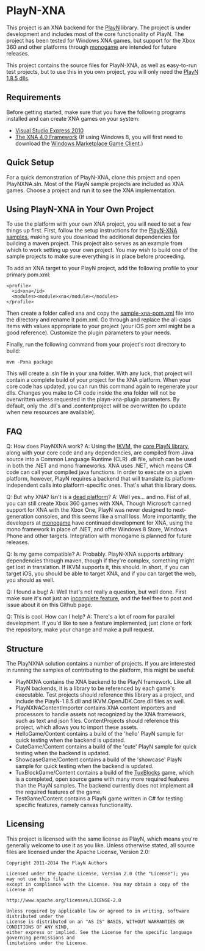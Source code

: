 PlayN-XNA
=========

This project is an XNA backend for the [PlayN](https://github.com/threerings/playn) library. The project is under development and includes most of the core functionality of PlayN. The project has been tested for Windows XNA games, but support for the Xbox 360 and other platforms through [monogame](http://www.monogame.net/) are intended for future releases.

This project contains the source files for PlayN-XNA, as well as easy-to-run test projects, but to use this in you own project, you will only need the [PlayN 1.8.5 dlls](https://github.com/thomaswp/playn-xna/raw/master/compiled/PlayN-1.8.5-dlls.zip).

Requirements
------------
Before getting started, make sure that you have the following programs installed and can create XNA games on your system:
* [Visual Studio Express 2010](http://www.visualstudio.com/en-us/downloads#d-2010-express)
* [The XNA 4.0 Framework](http://www.microsoft.com/en-us/download/details.aspx?id=23714) (If using Windows 8, you will first need to download the [Windows Marketplace Game Client](http://www.xbox.com/en-US/LIVE/PC/DownloadClient).)

Quick Setup
-----------

For a quick demonstration of PlayN-XNA, clone this project and open PlayNXNA.sln. Most of the PlayN sample projects are included as XNA games. Choose a project and run it to see the XNA implementation.

Using PlayN-XNA in Your Own Project
-----------------------------------

To use the platform with your own XNA project, you will need to set a few things up first. First, follow the setup instructions for the [PlayN-XNA samples](https://github.com/thomaswp/playn-xna-samples#setup), making sure you download the additional dependencies for building a maven project. This project also serves as an example from which to work setting up your own project. You may wish to build one of the sample projects to make sure everything is in place before proceeding.

To add an XNA target to your PlayN project, add the following profile to your primary pom.xml:

    <profile>
      <id>xna</id>
      <modules><module>xna</module></modules>
    </profile>
    
Then create a folder called xna and copy the [sample-xna-pom.xml](/sample-xna-pom.xml) file into the directory and rename it pom.xml. Go through and replace the all-caps items with values appropriate to your project (your iOS pom.xml might be a good reference). Customize the plugin parameters to your needs.

Finally, run the following command from your project's root directory to build:

    mvn -Pxna package
    
This will create a .sln file in your xna folder. With any luck, that project will contain a complete build of your project for the XNA platform. When your core code has updated, you can run this command again to regenerate your dlls. Changes you make to C# code inside the xna folder will not be overwritten unless requested in the playn-xna-plugin parameters. By default, only the .dll's and .contentproject will be overwritten (to update when new resources are available).

FAQ
---
Q: How does PlayNXNA work?
A: Using the [IKVM](http://www.ikvm.net/), the [core PlayN library](https://github.com/threerings/playn/tree/master/core), along with your core code and any dependencies, are compiled from Java source into a Common Language Runtime (CLR) .dll file, which can be used in both the .NET and mono frameworks. XNA uses .NET, which means C# code can call your compiled java functions. In order to execute on a given platform, however, PlayN requires a backend that will translate its platform-independent calls into platform-specific ones. That's what this library does.

Q: But why XNA? Isn't is a [dead platform](http://www.wpcentral.com/xna-dead-long-live-xna)?
A: Well yes... and no. Fist of all, you can still create Xbox 360 games with XNA. Though Microsoft canned support for XNA with the Xbox One, PlayN was never designed to next-generation consoles, and this seems like a small loss. More importantly, the developers at [monogame](http://www.monogame.net/) have continued development for XNA, using the mono framework in place of .NET, and offer Windows 8 Store, Windows Phone and other targets. Integration with monogame is planned for future releases.

Q: Is my game compatible?
A: Probably. PlayN-XNA supports arbitrary dependencies through maven, though if they're complex, something might get lost in translation. If IKVM supports it, this should. In short, if you can target iOS, you should be able to target XNA, and if you can target the web, you should as well.

Q: I found a bug!
A: Well that's not really a question, but well done. First make sure it's not just an [incomplete feature](/TODO.md), and the feel free to post and issue about it on this Github page.

Q: This is cool. How can I help?
A: There's a lot of room for parallel development. If you'd like to see a feature implemented, just clone or fork the repository, make your change and make a pull request.

Structure
---------

The PlayNXNA solution contains a number of projects. If you are interested in running the samples of contributing to the platform, this might be useful:
* PlayNXNA contains the XNA backend to the PlayN framework. Like all PlayN backends, it is a library to be referenced by each game's executable. Test projects should reference this library as a project, and include the PlayN-1.8.5.dll and IKVM.OpenJDK.Core.dll files as well.
* PlayNXNAContentImporter contains XNA content importers and processors to handle assets not recognized by the XNA framework, such as text and json files. ContentProjects should reference this project, which allows you to import these assets.
* HelloGame/Content contains a build of the 'hello' PlayN sample for quick testing when the backend is updated.
* CuteGame/Content contains a build of the 'cute' PlayN sample for quick testing when the backend is updated.
* ShowcaseGame/Content contains a build of the 'showcase' PlayN sample for quick testing when the backend is updated.
* TuxBlockGame/Content contains a build of the [TuxBlocks](https://github.com/thomaswp/tuxblocks) game, which is a completed, open source game with many more required features than the PlayN samples. The backend currently does not implement all the required features of the game.
* TestGame/Content contains a PlayN game written in C# for testing specific features, namely canvas functionality.

Licensing
---------

This project is licensed with the same license as PlayN, which means you're generally welcome to use it as you like. Unless otherwise stated, all source files are licensed under the Apache License, Version 2.0:

    Copyright 2011-2014 The PlayN Authors

    Licensed under the Apache License, Version 2.0 (the "License"); you may not use this file
    except in compliance with the License. You may obtain a copy of the License at

    http://www.apache.org/licenses/LICENSE-2.0

    Unless required by applicable law or agreed to in writing, software distributed under the
    License is distributed on an "AS IS" BASIS, WITHOUT WARRANTIES OR CONDITIONS OF ANY KIND,
    either express or implied. See the License for the specific language governing permissions and
    limitations under the License.
